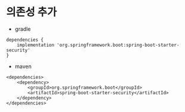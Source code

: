 # 의존성 추가

* gradle

```text
dependencies {
    implementation 'org.springframework.boot:spring-boot-starter-security'
}
```

* maven

```text
<dependencies>
    <dependency>
        <groupId>org.springframework.boot</groupId>
        <artifactId>spring-boot-starter-security</artifactId>
    </dependency>
</dependencies>
```

